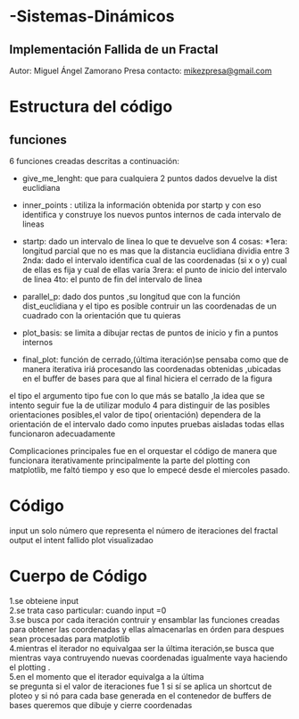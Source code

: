 # -Sistemas-Dinámicos
Implementación Fallida de un Fractal
---------------------------------------------------------------------------------------------
Autor: Miguel Ángel Zamorano Presa
contacto: mikezpresa@gmail.com
# Estructura del código
## funciones
6 funciones creadas descritas a continuación:
* give_me_lenght: que para cualquiera 2 puntos dados devuelve la dist euclidiana
*  inner_points : utiliza la información obtenida por startp y con eso identifica y construye los nuevos puntos internos de cada intervalo de lineas
*  startp: dado un intervalo de linea lo que te devuelve son 4 cosas:
  *1era: longitud parcial que no es mas que la distancia euclidiana dividia entre 3
  2nda: dado el intervalo identifica cual de las coordenadas (si x o y) cual de ellas es fija y cual de ellas varía
  3rera: el punto de inicio del intervalo de linea
  4to: el punto de fin del intervalo de linea  
  
* parallel_p: dado dos puntos ,su longitud que con la función dist_euclidiana y el tipo
 es posible contruir un las coordenadas de un cuadrado con la orientación que tu quieras
*  plot_basis: se limita a dibujar rectas de puntos de inicio y fin a puntos internos
* final_plot: función de cerrado,(última iteración)se pensaba como que de manera iterativa iriá procesando las coordenadas obtenidas ,ubicadas en el buffer de bases para que al final hiciera el cerrado de la figura
 
 el tipo 
 el argumento tipo fue con lo que más se batallo ,la idea que se intento seguir fue la de utilizar modulo 4 para distinguir de las posibles
 orientaciones posibles,el valor de tipo( orientación) dependera de la orientación de el intervalo dado como inputes pruebas aisladas todas ellas funcionaron adecuadamente
 
 Complicaciones principales fue en el orquestar el código de manera que funcionara iterativamente
 principalmente la parte del plotting con matplotlib, me faltó tiempo y eso que lo empecé desde el miercoles pasado.
 
 # Código
 input
 un solo número que representa el número de iteraciones del fractal
 output
 el intent fallido plot visualizadao
 # Cuerpo de Código
 1.se obteiene input  
 2.se trata  caso particular: cuando input =0  
 3.se busca por cada iteración contruir y ensamblar las funciones creadas para obtener las coordenadas
 y ellas almacenarlas en órden para despues sean procesadas para matplotlib  
 4.mientras el iterador no equivalgaa ser la última iteración,se busca que mientras vaya contruyendo 
 nuevas coordenadas igualmente vaya haciendo el plotting .  
 5.en el momento que el iterador equivalga a la última   
 se pregunta si el valor de iteraciones fue 1 si sí se aplica un shortcut de ploteo y si nó 
 para cada base generada en el contenedor de buffers de bases queremos que dibuje y cierre coordenadas
 
 



